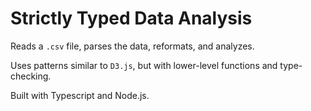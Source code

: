 # Strictly Typed Data Analysis
Reads a `.csv` file, parses the data, reformats, and analyzes.

Uses patterns similar to `D3.js`, but with lower-level functions and type-checking.

Built with Typescript and Node.js.